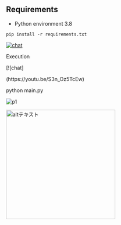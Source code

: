 
## Requirements

- Python environment 3.8

```
pip install -r requirements.txt
```
[![chat](https://user-images.githubusercontent.com/35183817/210315276-33e4551f-665a-4c3b-be63-99555cde059c.png)](https://youtu.be/S3n_Oz5TcEw)

Execution

[![chat]

<p align="left><(img src="https://user-images.githubusercontent.com/35183817/210315276-33e4551f-665a-4c3b-be63-99555cde059c.png" alt="test" width="300px">(https://youtu.be/S3n_Oz5TcEw)
</p>
python main.py



![p1](https://user-images.githubusercontent.com/35183817/210316696-76631fc0-f325-41f2-80e4-c24d5ef52016.jpg)


<p align="left">
  <img src="https://user-images.githubusercontent.com/35183817/210316696-76631fc0-f325-41f2-80e4-c24d5ef52016.jpg" alt="altテキスト" width="300px">
</p>
